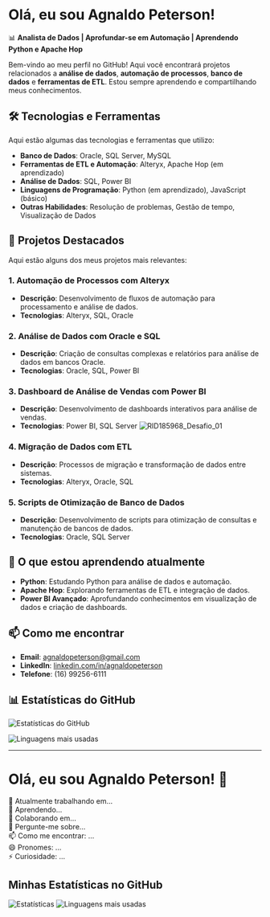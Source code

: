 # Olá, eu sou Agnaldo Peterson! 

📊 **Analista de Dados | Aprofundar-se em Automação | Aprendendo Python e Apache Hop**

Bem-vindo ao meu perfil no GitHub! Aqui você encontrará projetos relacionados a **análise de dados**, **automação de processos**, **banco de dados** e **ferramentas de ETL**. Estou sempre aprendendo e compartilhando meus conhecimentos.

## 🛠️ Tecnologias e Ferramentas

Aqui estão algumas das tecnologias e ferramentas que utilizo:

- **Banco de Dados**: Oracle, SQL Server, MySQL
- **Ferramentas de ETL e Automação**: Alteryx, Apache Hop (em aprendizado)
- **Análise de Dados**: SQL, Power BI
- **Linguagens de Programação**: Python (em aprendizado), JavaScript (básico)
- **Outras Habilidades**: Resolução de problemas, Gestão de tempo, Visualização de Dados

## 🚀 Projetos Destacados

Aqui estão alguns dos meus projetos mais relevantes:

### 1. **Automação de Processos com Alteryx**
   - **Descrição**: Desenvolvimento de fluxos de automação para processamento e análise de dados.
   - **Tecnologias**: Alteryx, SQL, Oracle

### 2. **Análise de Dados com Oracle e SQL**
   - **Descrição**: Criação de consultas complexas e relatórios para análise de dados em bancos Oracle.
   - **Tecnologias**: Oracle, SQL, Power BI

### 3. **Dashboard de Análise de Vendas com Power BI**
   - **Descrição**: Desenvolvimento de dashboards interativos para análise de vendas.
   - **Tecnologias**: Power BI, SQL Server
    ![RID185968_Desafio_01](https://github.com/user-attachments/assets/92abd33e-803e-49b5-a556-294c2e85d6e4)


### 4. **Migração de Dados com ETL**
   - **Descrição**: Processos de migração e transformação de dados entre sistemas.
   - **Tecnologias**: Alteryx, Oracle, SQL

### 5. **Scripts de Otimização de Banco de Dados**
   - **Descrição**: Desenvolvimento de scripts para otimização de consultas e manutenção de bancos de dados.
   - **Tecnologias**: Oracle, SQL Server

## 🌱 O que estou aprendendo atualmente

- **Python**: Estudando Python para análise de dados e automação.
- **Apache Hop**: Explorando ferramentas de ETL e integração de dados.
- **Power BI Avançado**: Aprofundando conhecimentos em visualização de dados e criação de dashboards.

## 📫 Como me encontrar

- **Email**: agnaldopeterson@gmail.com
- **LinkedIn**: [linkedin.com/in/agnaldopeterson](https://www.linkedin.com/in/agnaldopeterson)
- **Telefone**: (16) 99256-6111

## 📊 Estatísticas do GitHub

![Estatísticas do GitHub](https://github-readme-stats.vercel.app/api?username=agnaldopeterson&show_icons=true&theme=dark)

![Linguagens mais usadas](https://github-readme-stats.vercel.app/api/top-langs/?username=agnaldopeterson&layout=compact&theme=dark)

---
# Olá, eu sou Agnaldo Peterson! 👋

🔭 Atualmente trabalhando em...  
🌱 Aprendendo...  
👯 Colaborando em...  
💬 Pergunte-me sobre...  
📫 Como me encontrar: ...  
😄 Pronomes: ...  
⚡ Curiosidade: ...  

## Minhas Estatísticas no GitHub
![Estatísticas](https://github-readme-stats.vercel.app/api?username=agnaldopeterson&show_icons=true&theme=dark)
![Linguagens mais usadas](https://github-readme-stats.vercel.app/api/top-langs/?username=agnaldopeterson&layout=compact&theme=dark)
